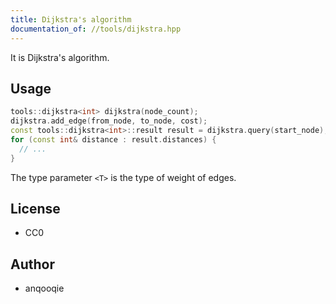 ```yaml
---
title: Dijkstra's algorithm
documentation_of: //tools/dijkstra.hpp
---
```


It is Dijkstra's algorithm.

## Usage
```cpp
tools::dijkstra<int> dijkstra(node_count);
dijkstra.add_edge(from_node, to_node, cost);
const tools::dijkstra<int>::result result = dijkstra.query(start_node);
for (const int& distance : result.distances) {
  // ...
}
```

The type parameter `<T>` is the type of weight of edges.

## License
- CC0

## Author
- anqooqie
